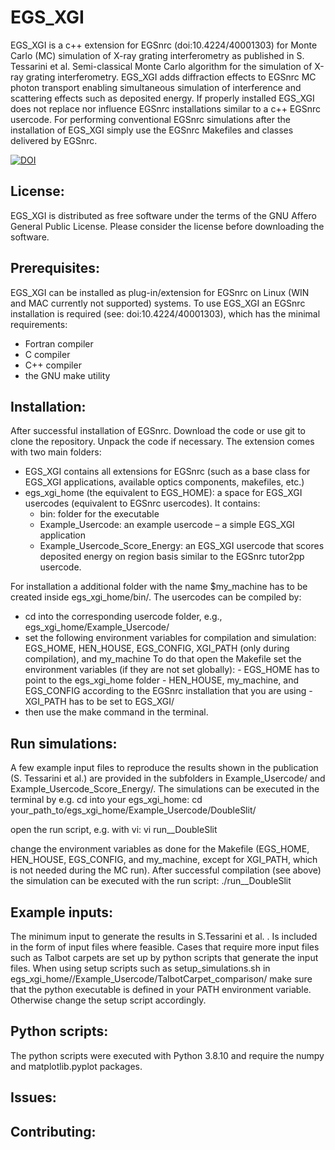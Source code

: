 # EGS_XGI
EGS_XGI is a c++ extension for EGSnrc (doi:10.4224/40001303) for Monte Carlo (MC) simulation of X-ray grating interferometry as published in S. Tessarini et al. Semi-classical Monte Carlo algorithm for the simulation of X-ray grating interferometry. 
EGS_XGI adds diffraction effects to EGSnrc MC photon transport enabling simultaneous simulation of interference and scattering effects such as deposited energy. If properly installed EGS_XGI does not replace nor influence EGSnrc installations similar to a c++ EGSnrc usercode. For performing conventional EGSnrc simulations after the installation of EGS_XGI simply use the EGSnrc Makefiles and classes delivered by EGSnrc.


[![DOI](https://zenodo.org/badge/454104492.svg)](https://zenodo.org/badge/latestdoi/454104492)


## License:
EGS_XGI is distributed as free software under the terms of the GNU Affero General Public License. Please consider the license before downloading the software.


## Prerequisites:
EGS_XGI can be installed as plug-in/extension for EGSnrc on Linux (WIN and MAC currently not supported) systems. To use EGS_XGI an EGSnrc installation is required (see: doi:10.4224/40001303), which has the minimal requirements:
 - Fortran compiler 
 - C compiler 
 - C++ compiler 
 - the GNU make utility


## Installation:
After successful installation of EGSnrc. Download the code or use git to clone the repository.
Unpack the code if necessary.
The extension comes with two main folders:
- EGS_XGI contains all extensions for EGSnrc (such as a base class for EGS_XGI applications, available optics components, makefiles, etc.)
- egs_xgi_home (the equivalent to EGS_HOME): a space for EGS_XGI usercodes (equivalent to EGSnrc usercodes). It contains:
  - bin: folder for the executable
  - Example_Usercode: an example usercode – a simple EGS_XGI application
  - Example_Usercode_Score_Energy: an EGS_XGI usercode that scores deposited energy on region basis similar to the EGSnrc tutor2pp usercode.

For installation a additional folder with the name $my_machine has to be created inside egs_xgi_home/bin/.
The usercodes can be compiled by:
- cd into the corresponding usercode folder, e.g., egs_xgi_home/Example_Usercode/
- set the following environment variables for compilation and simulation:
  EGS_HOME, HEN_HOUSE, EGS_CONFIG, XGI_PATH (only during compilation), and my_machine
  To do that open the Makefile set the environment variables (if they are not set globally): 
	  - EGS_HOME has to point to the egs_xgi_home folder
	  - HEN_HOUSE, my_machine, and EGS_CONFIG according to the EGSnrc installation that you are using
	  - XGI_PATH has to be set to EGS_XGI/
- then use the make command in the terminal.

## Run simulations:
A few example input files to reproduce the results shown in the publication (S. Tessarini et al.) are provided in the subfolders in Example_Usercode/ and  Example_Usercode_Score_Energy/. The simulations can be executed in the terminal by e.g. cd into your egs_xgi_home:
cd your_path_to/egs_xgi_home/Example_Usercode/DoubleSlit/

open the run script, e.g. with vi:
vi run__DoubleSlit

change the environment variables as done for the Makefile (EGS_HOME, HEN_HOUSE, EGS_CONFIG, and my_machine, except for XGI_PATH, which is not needed during the MC run). After successful compilation (see above) the simulation can be executed with the run script:
./run__DoubleSlit

## Example inputs:
The minimum input to generate the results in S.Tessarini et al. . Is included in the form of input files  where feasible. Cases that require more input files such as Talbot carpets are set up by python scripts that generate the input files. When using setup scripts such as setup_simulations.sh in egs_xgi_home//Example_Usercode/TalbotCarpet_comparison/ make sure that the python executable is defined in your PATH environment variable. Otherwise change the setup script accordingly.

## Python scripts:
The python scripts were executed with Python 3.8.10 and require the numpy and matplotlib.pyplot packages.


## Issues:

## Contributing:
